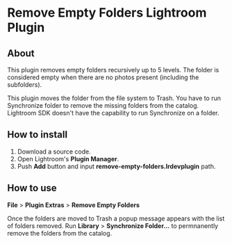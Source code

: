 # Remove Empty Folders Lightroom Plugin

## About

This plugin removes empty folders recursively up to 5 levels. The folder is considered empty when there are no photos present (including the subfolders).

This plugin moves the folder from the file system to Trash. You have to run Synchronize folder to remove the missing folders from the catalog. Lightroom SDK doesn't have the capability to run Synchronize on a folder.

## How to install

  1. Download a source code.
  2. Open Lightroom's **Plugin Manager**.
  3. Push **Add** button and input **remove-empty-folders.lrdevplugin** path.

## How to use

**File** > **Plugin Extras** > **Remove Empty Folders**

Once the folders are moved to Trash a popup message appears with the list of folders removed. Run **Library** > **Synchronize Folder...** to permnanently remove the folders from the catalog.